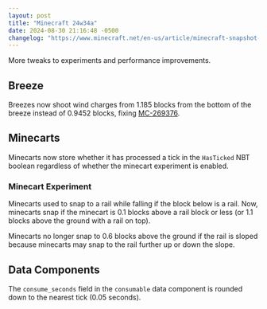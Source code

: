 ```yaml
---
layout: post
title: "Minecraft 24w34a"
date: 2024-08-30 21:16:48 -0500
changelog: "https://www.minecraft.net/en-us/article/minecraft-snapshot-24w34a"
---
```


More tweaks to experiments and performance improvements.

## Breeze

Breezes now shoot wind charges from 1.185 blocks from the bottom of the breeze instead of 0.9452 blocks, fixing [MC-269376](https://bugs.mojang.com/browse/MC-269376).

## Minecarts

Minecarts now store whether it has processed a tick in the `HasTicked` NBT boolean regardless of whether the minecart experiment is enabled.

### Minecart Experiment

Minecarts used to snap to a rail while falling if the block below is a rail. Now, minecarts snap if the minecart is 0.1 blocks above a rail block or less (or 1.1 blocks above the ground with a rail on top).

Minecarts no longer snap to 0.6 blocks above the ground if the rail is sloped because minecarts may snap to the rail further up or down the slope.

## Data Components

The `consume_seconds` field in the `consumable` data component is rounded down to the nearest tick (0.05 seconds).

